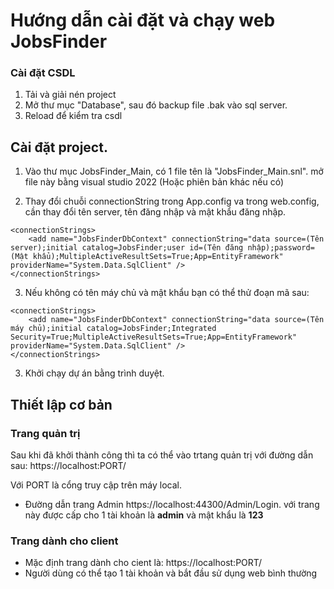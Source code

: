 # Hướng dẫn cài đặt và chạy web JobsFinder



<!-- installation -->
### Cài đặt CSDL

1. Tải và giải nén project
2. Mở thư mục "Database", sau đó backup file .bak vào sql server.
3. Reload để kiểm tra csdl


## Cài đặt project.
1. Vào thư mục JobsFinder_Main, có 1 file tên là "JobsFinder_Main.snl". mở file này bằng visual studio 2022 (Hoặc phiên bản khác nếu có)

2. Thay đổi chuỗi connectionString trong App.config va trong web.config, cần thay đổi tên server, tên đăng nhập và mật khẩu đăng nhập.

```
<connectionStrings>
	<add name="JobsFinderDbContext" connectionString="data source=(Tên server);initial catalog=JobsFinder;user id=(Tên đăng nhập);password=(Mật khẩu);MultipleActiveResultSets=True;App=EntityFramework" providerName="System.Data.SqlClient" />
</connectionStrings>
```
3. Nếu không có tên máy chủ và mật khẩu bạn có thể thử đoạn mã sau:
```
<connectionStrings>
    <add name="JobsFinderDbContext" connectionString="data source=(Tên máy chủ);initial catalog=JobsFinder;Integrated Security=True;MultipleActiveResultSets=True;App=EntityFramework" providerName="System.Data.SqlClient" />
</connectionStrings>
```
3. Khởi chạy dự án bằng trình duyệt.

## Thiết lập cơ bản
### Trang quản trị

Sau khi đã khởi thành công thì ta có thể vào trtang quản trị với đường dẫn sau: https://localhost:PORT/

Với PORT là cổng truy cập trên máy local.

* Đường dẫn trang Admin
https://localhost:44300/Admin/Login.  với trang này được cấp cho 1 tài khoản là **admin** và mật khẩu là **123**


### Trang dành cho client
* Mặc định trang dành cho cient là: https://localhost:PORT/
* Người dùng có thể tạo 1 tài khoản và bắt đầu sử dụng web bình thường
